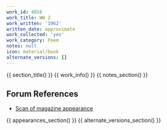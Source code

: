 ```yaml
---
work_id: 4016
work_title: WW 2
work_written: '1962'
written_date: approximate
work_collected: 'yes'
work_category: Poem
notes: null
icon: material/book
alternate_versions: []
---
```


{{ section_title() }}
{{ work_info() }}
{{ notes_section() }}
## Forum References
- [Scan of magazine appearance](https://bukowskiforum.com/threads/mica-7-ww2.12241/)

{{ appearances_section() }}
{{ alternate_versions_section() }}